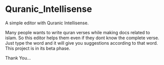 # Quranic_Intellisense
A simple editor with Quranic Intellisense.

Many people wants to write quran verses while making docs related to islam. So this editor helps them even if they dont know the complete verse. Just type the word and it will give you suggestions according to that word. This project is in its beta phase.

Thank You...
